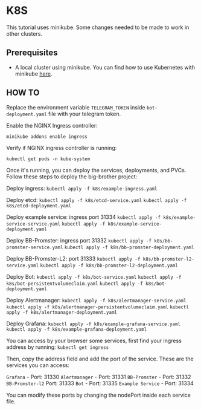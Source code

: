 # K8S
This tutorial uses minikube. Some changes needed to be made to work in other clusters.

## Prerequisites
- A local cluster using minikube. You can find how to use Kubernetes with minikube [here](https://kubernetes.io/docs/setup/learning-environment/minikube/).

## HOW TO
Replace the environment variable `TELEGRAM_TOKEN` inside `bot-deployment.yaml` file with your telegram token.

Enable the NGINX Ingress controller:

`minikube addons enable ingress`

Verify if NGINX ingress controller is running:

`kubectl get pods -n kube-system`

Once it's running, you can deploy the services, deployments, and PVCs. Follow these steps to deploy the big-brother project: 

Deploy ingress: 
`kubectl apply -f k8s/example-ingress.yaml`

Deploy etcd:
`kubectl apply -f k8s/etcd-service.yaml`
`kubectl apply -f k8s/etcd-deployment.yaml`

Deploy example service: ingress port 31334
`kubectl apply -f k8s/example-service-service.yaml`
`kubectl apply -f k8s/example-service-deployment.yaml`

Deploy BB-Promster: ingress port 31332
`kubectl apply -f k8s/bb-promster-service.yaml`
`kubectl apply -f k8s/bb-promster-deployment.yaml`


Deploy BB-Promster-L2: port 31333
`kubectl apply -f k8s/bb-promster-l2-service.yaml`
`kubectl apply -f k8s/bb-promster-l2-deployment.yaml`

Deploy Bot: 
`kubectl apply -f k8s/bot-service.yaml`
`kubectl apply -f k8s/bot-persistentvolumeclaim.yaml`
`kubectl apply -f k8s/bot-deployment.yaml`

Deploy Alertmanager:
`kubectl apply -f k8s/alertmanager-service.yaml`
`kubectl apply -f k8s/alertmanager-persistentvolumeclaim.yaml`
`kubectl apply -f k8s/alertmanager-deployment.yaml`

Deploy Grafana: 
`kubectl apply -f k8s/example-grafana-service.yaml`
`kubectl apply -f k8s/example-grafana-deployment.yaml`

You can access by your browser some services, first find your ingress address by running:
`kubectl get ingress`

Then, copy the address field and add the port of the service. These are the services you can access:

`Grafana` - Port: 31330
`Alertmanager` - Port: 31331
`BB-Promster` - Port: 31332
`BB-Promster-l2` Port: 31333
`Bot` - Port: 31335
`Example Service` - Port: 31334

You can modify these ports by changing the nodePort inside each service file. 